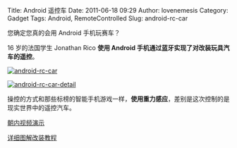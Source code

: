 Title: Android 遥控车
Date: 2011-06-18 09:29
Author: lovenemesis
Category: Gadget
Tags: Android, RemoteControlled
Slug: android-rc-car

您确定您真的会用 Android 手机玩赛车？

16 岁的法国学生 Jonathan Rico **使用 Android
手机通过蓝牙实现了对改装玩具汽车的遥控**。

[![](http://linuxtoy.org/img/2011/06/android-rc-car.jpg "android-rc-car")](http://linuxtoy.org/img/2011/06/android-rc-car.jpg)

[![](http://linuxtoy.org/img/2011/06/android-rc-car-detail.jpg "android-rc-car-detail")](http://linuxtoy.org/img/2011/06/android-rc-car-detail.jpg)

操控的方式和那些标榜的智能手机游戏一样，**使用重力感应**，差别是这次控制的是现实世界中的遥控汽车。

[朝内视频演示](http://v.youku.com/v_show/id_XMjc3MTA0NTk2.html)

[详细图解改装教程](http://www.instructables.com/id/Android-RC-Car/)
